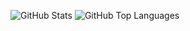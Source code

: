 ![GitHub Stats](https://github-readme-stats.vercel.app/api?username=takat0-h0rikosh1&count_private=true&show_icons=true&theme=algolia)
![GitHub Top Languages](https://github-readme-stats.vercel.app/api/top-langs/?username=takat0-h0rikosh1&layout=compact&theme=algolia)
